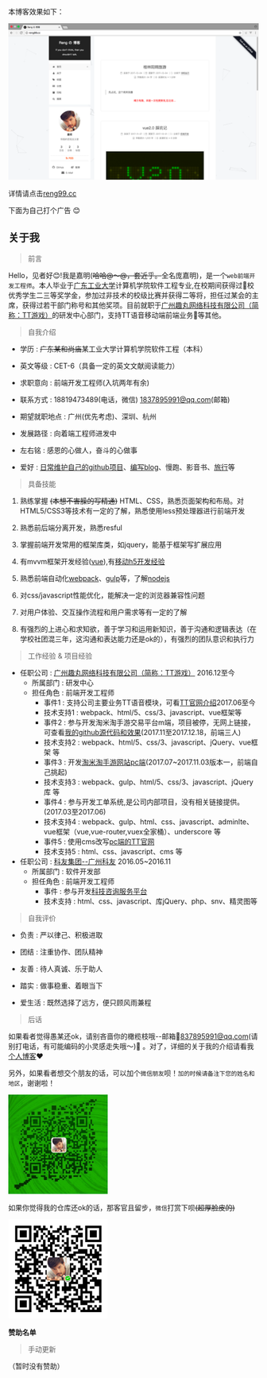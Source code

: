本博客效果如下：

![myBlog_index](./asset/images/readme/myBlog_index.png)

详情请点击[reng99.cc](http://reng99.cc/)

下面为自己打个广告 😊

## 关于我

> 前言

Hello，见者好:blush:!我是嘉明(<del>哈哈@～@，套近乎。</del>全名庞嘉明)，是一个`web前端开发工程师`。本人毕业于[广东工业大学](http://www.gdut.edu.cn/)计算机学院软件工程专业,在校期间获得过校优秀学生二三等奖学金，参加过非技术的校级比赛并获得二等将，担任过某会的主席，获得过若干部门称号和其他奖项。目前就职于[广州趣丸网络科技有限公司（简称：TT游戏）](https://www.52tt.com/)的研发中心部门，支持TT语音移动端前端业务等其他。

> 自我介绍

- 学历 : <del>广东某和尚庙</del>某工业大学计算机学院软件工程（本科）

- 英文等级 : CET-6（具备一定的英文文献阅读能力）

- 求职意向 : 前端开发工程师(入坑两年有余)

- 联系方式 : 18819473489(电话，微信)  1837895991@qq.com(邮箱)

- 期望就职地点 : 广州(优先考虑)、深圳、杭州

- 发展路径 : 向着端工程师进发中

- 左右铭 : 感恩的心做人，奋斗的心做事

- 爱好 : [日常维护自己的github项目](https://github.com/reng99)、[编写blog](http://reng99.cc/)、慢跑、影音书、[旅行](http://reng99.cc/categories/%E8%AF%97%E5%92%8C%E8%BF%9C%E6%96%B9/)等

> 具备技能

1. 熟练掌握 <del>(本想不害臊的写精通)</del> HTML、CSS，熟悉页面架构和布局。对HTML5/CSS3等技术有一定的了解，熟悉使用less预处理器进行前端开发

2. 熟悉前后端分离开发，熟悉resful

3. 掌握前端开发常用的框架库类，如jquery，能基于框架写扩展应用

4. 有mvvm框架开发经验([vue](https://github.com/reng99/webapp)),有[移动h5开发经验](https://github.com/reng99/webapp)

5. 熟悉前端自动化[webpack](https://github.com/reng99/webpack)、[gulp](https://github.com/reng99/express_project)等，了解[nodejs](https://github.com/reng99/express_project)

6. 对css/javascript性能优化，能解决一定的浏览器兼容性问题

7. 对用户体验、交互操作流程和用户需求等有一定的了解

8. 有强烈的上进心和求知欲，善于学习和运用新知识，善于沟通和逻辑表达（在学校社团混三年，这沟通和表达能力还是ok的），有强烈的团队意识和执行力

> 工作经验 & 项目经验

* 任职公司 : [广州趣丸网络科技有限公司（简称：TT游戏）](https://www.52tt.com/) 2016.12至今
    * 所属部门 : 研发中心
    * 担任角色 : 前端开发工程师
        * 事件1 : 支持公司主要业务TT语音模块，可看[TT官网介绍](https://www.52tt.com/)2017.06至今
        * 技术支持1 : webpack、html/5、css/3、javascript、vue框架等
        * 事件2 : 参与开发淘米淘手游交易平台m端，项目被停，无网上链接，可查看[我的github源代码和效果](https://github.com/reng99/webapp)(2017.11至2017.12.18，前端三人)
        * 技术支持2 : webpack、html/5、css/3、javascript、jQuery、vue框架 等
        * 事件3 : 开发[淘米淘手游网站pc端](https://www.taomitao.com/)(2017.07~2017.11.03版本一，前端自己挑起)
        * 技术支持3 : webpack、gulp、html/5、css/3、javascript、jQuery库 等
        * 事件4 : 参与开发工单系统,是公司内部项目，没有相关链接提供。(2017.03至2017.06)
        * 技术支持4 : webpack、gulp、html、css、javascript、adminlte、vue框架（vue,vue-router,vuex全家桶）、underscore 等
        * 事件5 : 使用cms改写[pc端的TT官网](https://www.52tt.com/)
        * 技术支持5 : html、css、javascript、cms 等
* 任职公司 : [科友集团--广州科友](http://www.kejizx.com/) 2016.05~2016.11
    * 所属部门 : 软件开发部
    * 担任角色 : 前端开发工程师
        * 事件 : 参与开发[科技咨询服务平台](http://gz.kjzxfw.com/)
        * 技术支持 : html、css、javascript、库jQuery、php、snv、精灵图等


> 自我评价 

- 负责 : 严以律己、积极进取

- 团结 : 注重协作、团队精神

- 友善 : 待人真诚、乐于助人

- 踏实 : 做事稳重、着眼当下

- 爱生活 : 既然选择了远方，便只顾风雨兼程

> 后话

如果看者觉得愚某还ok，请别吝啬你的橄榄枝哦--邮箱837895991@qq.com(请别打电话，有可能编码的小灵感走失哦～)🙏 。对了，详细的关于我的介绍请看我[个人博客](http://reng99.cc/)❤️

另外，如果看者想交个朋友的话，可以加个`微信朋友`呗！`加的时候请备注下您的姓名和地区`，谢谢啦！

<img src="/asset/images/about/wechat.png" style="width: 200px;heihgt: 200px;">

如果你觉得我的仓库还ok的话，那客官且留步，`微信`打赏下呗<del>(超厚脸皮的)</del>

<img src="/images/wechatpay.png" style="width: 200px;heihgt: 200px;">

**赞助名单**

> 手动更新

（暂时没有赞助）

